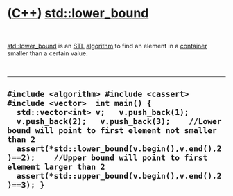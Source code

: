 



 

 

 

 

 

([C++](Cpp.md)) [std::lower\_bound](CppLower_bound.md)
========================================================

 

[std::lower\_bound](CppLower_bound.md) is an [STL](CppStl.md)
[algorithm](CppAlgorithm.md) to find an element in a
[container](CppContainer.md) smaller than a certain value.

 

  ------------------------------------------------------------------------------------------------------------------------------------------------------------------------------------------------------------------------------------------------------------------------------------------------------------------------------------------------------------------------------------------------
  ` #include <algorithm> #include <cassert> #include <vector>  int main() {   std::vector<int> v;   v.push_back(1);   v.push_back(2);   v.push_back(3);    //Lower bound will point to first element not smaller than 2   assert(*std::lower_bound(v.begin(),v.end(),2)==2);    //Upper bound will point to first element larger than 2   assert(*std::upper_bound(v.begin(),v.end(),2)==3); } `
  ------------------------------------------------------------------------------------------------------------------------------------------------------------------------------------------------------------------------------------------------------------------------------------------------------------------------------------------------------------------------------------------------

 

 

 

 

 





 



